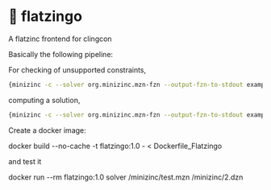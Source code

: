 # :flamingo: flatzingo

A flatzinc frontend for clingcon

Basically the following pipeline:

For checking of unsupported constraints,
``` sh
{minizinc -c --solver org.minizinc.mzn-fzn --output-fzn-to-stdout example.mzn | fzn2lp; cat static_check.lp types.lp }| clingcon
```

computing a solution,
``` sh
{minizinc -c --solver org.minizinc.mzn-fzn --output-fzn-to-stdout example.mzn | fzn2lp; cat encoding.lp types.lp }| clingcon
```

Create a docker image:

docker build --no-cache -t flatzingo:1.0 - < Dockerfile_Flatzingo

and test it

docker run --rm flatzingo:1.0 solver /minizinc/test.mzn /minizinc/2.dzn
